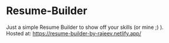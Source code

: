 # Resume-Builder
Just a simple Resume Builder to show off your skills (or mine ;) ).<br>
Hosted at: https://resume-builder-by-rajeev.netlify.app/
